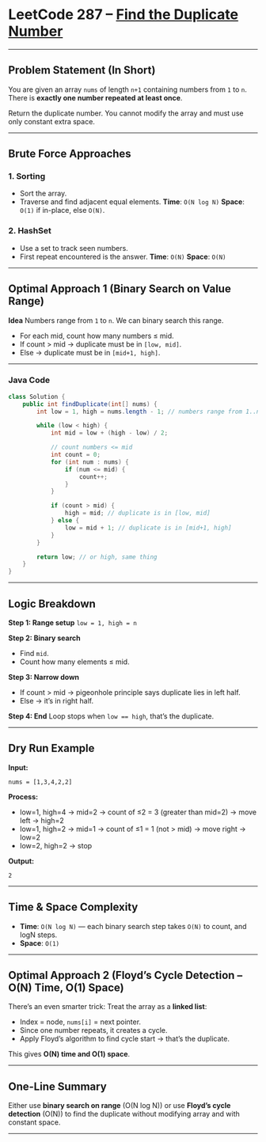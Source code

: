

# LeetCode 287 – [Find the Duplicate Number](https://leetcode.com/problems/find-the-duplicate-number/)

---

## Problem Statement (In Short)

You are given an array `nums` of length `n+1` containing numbers from `1` to `n`.
There is **exactly one number repeated at least once**.

Return the duplicate number.
You cannot modify the array and must use only constant extra space.

---

## Brute Force Approaches

### 1. Sorting

* Sort the array.
* Traverse and find adjacent equal elements.
  **Time**: `O(N log N)`
  **Space**: `O(1)` if in-place, else `O(N)`.

### 2. HashSet

* Use a set to track seen numbers.
* First repeat encountered is the answer.
  **Time**: `O(N)`
  **Space**: `O(N)`

---

## Optimal Approach 1 (Binary Search on Value Range)

**Idea**
Numbers range from `1` to `n`.
We can binary search this range.

* For each mid, count how many numbers ≤ mid.
* If count > mid → duplicate must be in `[low, mid]`.
* Else → duplicate must be in `[mid+1, high]`.

---

### Java Code

```java
class Solution {
    public int findDuplicate(int[] nums) {
        int low = 1, high = nums.length - 1; // numbers range from 1..n

        while (low < high) {
            int mid = low + (high - low) / 2;

            // count numbers <= mid
            int count = 0;
            for (int num : nums) {
                if (num <= mid) {
                    count++;
                }
            }

            if (count > mid) {
                high = mid; // duplicate is in [low, mid]
            } else {
                low = mid + 1; // duplicate is in [mid+1, high]
            }
        }

        return low; // or high, same thing
    }
}
```

---

## Logic Breakdown

**Step 1: Range setup**
`low = 1, high = n`

**Step 2: Binary search**

* Find `mid`.
* Count how many elements ≤ mid.

**Step 3: Narrow down**

* If count > mid → pigeonhole principle says duplicate lies in left half.
* Else → it’s in right half.

**Step 4: End**
Loop stops when `low == high`, that’s the duplicate.

---

## Dry Run Example

**Input:**

```
nums = [1,3,4,2,2]
```

**Process:**

* low=1, high=4 → mid=2 → count of ≤2 = 3 (greater than mid=2) → move left → high=2
* low=1, high=2 → mid=1 → count of ≤1 = 1 (not > mid) → move right → low=2
* low=2, high=2 → stop

**Output:**

```
2
```

---

## Time & Space Complexity

* **Time**: `O(N log N)` — each binary search step takes `O(N)` to count, and logN steps.
* **Space**: `O(1)`

---

## Optimal Approach 2 (Floyd’s Cycle Detection – O(N) Time, O(1) Space)

There’s an even smarter trick:
Treat the array as a **linked list**:

* Index = node, `nums[i]` = next pointer.
* Since one number repeats, it creates a cycle.
* Apply Floyd’s algorithm to find cycle start → that’s the duplicate.

This gives **O(N) time and O(1) space**.

---

## One-Line Summary

Either use **binary search on range** (O(N log N)) or use **Floyd’s cycle detection** (O(N)) to find the duplicate without modifying array and with constant space.

---
